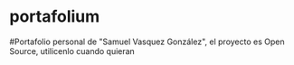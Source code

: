 # portafolium

#Portafolio personal de "Samuel Vasquez González", el proyecto es Open Source, utilicenlo cuando quieran
